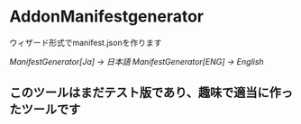 # AddonManifestgenerator
ウィザード形式でmanifest.jsonを作ります

*ManifestGenerator[Ja] -> 日本語*
*ManifestGenerator[ENG] -> English*

## このツールはまだテスト版であり、趣味で適当に作ったツールです
